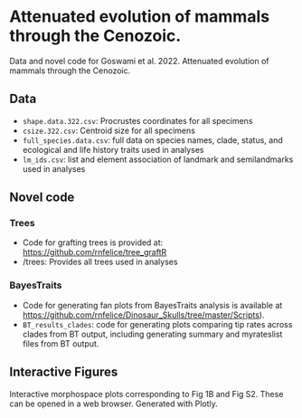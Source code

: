 # Attenuated evolution of mammals through the Cenozoic.
Data and novel code for Goswami et al. 2022. Attenuated evolution of mammals through the Cenozoic.

## Data
- `shape.data.322.csv`: Procrustes coordinates for all specimens
- `csize.322.csv`: Centroid size for all specimens
- `full_species.data.csv`: full data on species names, clade, status, and ecological and life history traits used in analyses
- `lm_ids.csv`: list and element association of landmark and semilandmarks used in analyses

## Novel code
### Trees
- Code for grafting trees is provided at: https://github.com/rnfelice/tree_graftR
- /trees: Provides all trees used in analyses



### BayesTraits
- Code for generating fan plots from BayesTraits analysis is available at https://github.com/rnfelice/Dinosaur_Skulls/tree/master/Scripts). 
- `BT_results_clades`: code for generating plots comparing tip rates across clades from BT output, including generating summary and myrateslist files from BT output.

## Interactive Figures

Interactive morphospace plots corresponding to Fig 1B and Fig S2. These can be opened in a web browser. Generated with Plotly. 

